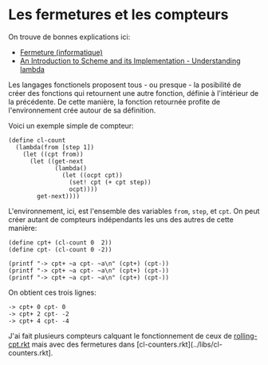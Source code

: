# Les fermetures et les compteurs

On trouve de bonnes explications ici:
- [Fermeture (informatique)](https://fr.wikipedia.org/wiki/Fermeture_(informatique))
- [An Introduction to Scheme and its Implementation - Understanding lambda](https://www.cs.utexas.edu/ftp/garbage/cs345/schintro-v13/schintro_122.html)

Les langages fonctionels proposent tous - ou presque - la posibilité de créer des fonctions qui retournent une autre fonction, définie à l'intérieur de la précédente. De cette manière, la fonction retournée profite de l'environnement crée autour de sa définition.

Voici un exemple simple de compteur:

```racket
(define cl-count
  (lambda(from [step 1])
    (let ((cpt from))
      (let ((get-next
             (lambda()
               (let ((ocpt cpt))
                 (set! cpt (+ cpt step))
                 ocpt))))
        get-next))))
```

L'environnement, ici, est l'ensemble des variables `from`, `step`, et `cpt`. On peut créer autant de compteurs indépendants les uns des autres de cette manière:

```racket
(define cpt+ (cl-count 0  2))
(define cpt- (cl-count 0 -2))

(printf "-> cpt+ ~a cpt- ~a\n" (cpt+) (cpt-))
(printf "-> cpt+ ~a cpt- ~a\n" (cpt+) (cpt-))
(printf "-> cpt+ ~a cpt- ~a\n" (cpt+) (cpt-))
```

On obtient ces trois lignes:

```racket
-> cpt+ 0 cpt- 0
-> cpt+ 2 cpt- -2
-> cpt+ 4 cpt- -4
```


J'ai fait plusieurs compteurs calquant le fonctionnement de ceux de [rolling-cpt.rkt](../libs/rolling-cpt.rkt) mais avec des fermetures dans [cl-counters.rkt](../libs/cl-counters.rkt].
